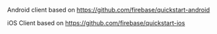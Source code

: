 
Android client based on
https://github.com/firebase/quickstart-android

iOS Client based on
https://github.com/firebase/quickstart-ios

